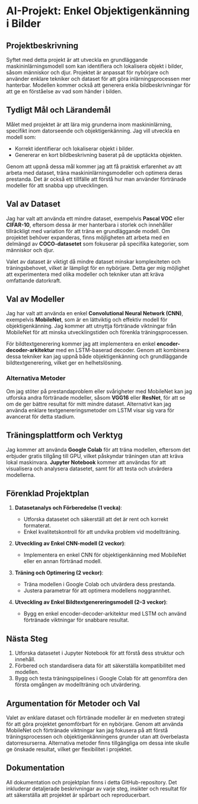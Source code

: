 # AI-Projekt: Enkel Objektigenkänning i Bilder

## Projektbeskrivning
Syftet med detta projekt är att utveckla en grundläggande maskininlärningsmodell som kan identifiera och lokalisera objekt i bilder, såsom människor och djur. Projektet är anpassat för nybörjare och använder enklare tekniker och dataset för att göra inlärningsprocessen mer hanterbar. Modellen kommer också att generera enkla bildbeskrivningar för att ge en förståelse av vad som händer i bilden.

## Tydligt Mål och Lärandemål
Målet med projektet är att lära mig grunderna inom maskininlärning, specifikt inom datorseende och objektigenkänning. Jag vill utveckla en modell som:
- Korrekt identifierar och lokaliserar objekt i bilder.
- Genererar en kort bildbeskrivning baserat på de upptäckta objekten.

Genom att uppnå dessa mål kommer jag att få praktisk erfarenhet av att arbeta med dataset, träna maskininlärningsmodeller och optimera deras prestanda. Det är också ett tillfälle att förstå hur man använder förtränade modeller för att snabba upp utvecklingen.

## Val av Dataset
Jag har valt att använda ett mindre dataset, exempelvis **Pascal VOC** eller **CIFAR-10**, eftersom dessa är mer hanterbara i storlek och innehåller tillräckligt med variation för att träna en grundläggande modell. Om projektet behöver expanderas, finns möjligheten att arbeta med en delmängd av **COCO-datasetet** som fokuserar på specifika kategorier, som människor och djur.

Valet av dataset är viktigt då mindre dataset minskar komplexiteten och träningsbehovet, vilket är lämpligt för en nybörjare. Detta ger mig möjlighet att experimentera med olika modeller och tekniker utan att kräva omfattande datorkraft.

## Val av Modeller
Jag har valt att använda en enkel **Convolutional Neural Network (CNN)**, exempelvis **MobileNet**, som är en lättviktig och effektiv modell för objektigenkänning. Jag kommer att utnyttja förtränade viktningar från MobileNet för att minska utvecklingstiden och förenkla träningsprocessen.

För bildtextgenerering kommer jag att implementera en enkel **encoder-decoder-arkitektur** med en LSTM-baserad decoder. Genom att kombinera dessa tekniker kan jag uppnå både objektigenkänning och grundläggande bildtextgenerering, vilket ger en helhetslösning.

### Alternativa Metoder
Om jag stöter på prestandaproblem eller svårigheter med MobileNet kan jag utforska andra förtränade modeller, såsom **VGG16** eller **ResNet**, för att se om de ger bättre resultat för mitt mindre dataset. Alternativt kan jag använda enklare textgenereringsmetoder om LSTM visar sig vara för avancerat för detta stadium.

## Träningsplattform och Verktyg
Jag kommer att använda **Google Colab** för att träna modellen, eftersom det erbjuder gratis tillgång till GPU, vilket påskyndar träningen utan att kräva lokal maskinvara. **Jupyter Notebook** kommer att användas för att visualisera och analysera datasetet, samt för att testa och utvärdera modellerna.

## Förenklad Projektplan
1. **Datasetanalys och Förberedelse (1 vecka)**:
   - Utforska datasetet och säkerställ att det är rent och korrekt formaterat.
   - Enkel kvalitetskontroll för att undvika problem vid modellträning.

2. **Utveckling av Enkel CNN-modell (2 veckor)**:
   - Implementera en enkel CNN för objektigenkänning med MobileNet eller en annan förtränad modell.

3. **Träning och Optimering (2 veckor)**:
   - Träna modellen i Google Colab och utvärdera dess prestanda.
   - Justera parametrar för att optimera modellens noggrannhet.

4. **Utveckling av Enkel Bildtextgenereringsmodell (2–3 veckor)**:
   - Bygg en enkel encoder-decoder-arkitektur med LSTM och använd förtränade viktningar för snabbare resultat.

## Nästa Steg
1. Utforska datasetet i Jupyter Notebook för att förstå dess struktur och innehåll.
2. Förbered och standardisera data för att säkerställa kompatibilitet med modellen.
3. Bygg och testa träningspipelines i Google Colab för att genomföra den första omgången av modellträning och utvärdering.

## Argumentation för Metoder och Val
Valet av enklare dataset och förtränade modeller är en medveten strategi för att göra projektet genomförbart för en nybörjare. Genom att använda MobileNet och förtränade viktningar kan jag fokusera på att förstå träningsprocessen och objektigenkänningens grunder utan att överbelasta datorresurserna. Alternativa metoder finns tillgängliga om dessa inte skulle ge önskade resultat, vilket ger flexibilitet i projektet.

## Dokumentation
All dokumentation och projektplan finns i detta GitHub-repository. Det inkluderar detaljerade beskrivningar av varje steg, insikter och resultat för att säkerställa att projektet är spårbart och reproducerbart.
